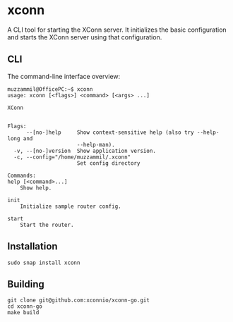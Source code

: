 # xconn

A CLI tool for starting the XConn server. It initializes the basic configuration and starts the XConn server using that
configuration.

## CLI

The command-line interface overview:

```shell
muzzammil@OfficePC:~$ xconn
usage: xconn [<flags>] <command> [<args> ...]

XConn


Flags:
      --[no-]help     Show context-sensitive help (also try --help-long and
                      --help-man).
  -v, --[no-]version  Show application version.
  -c, --config="/home/muzzammil/.xconn"  
                      Set config directory

Commands:
help [<command>...]
    Show help.

init
    Initialize sample router config.

start
    Start the router.

```
## Installation

```shell
sudo snap install xconn
```

## Building

```shell
git clone git@github.com:xconnio/xconn-go.git
cd xconn-go
make build
```